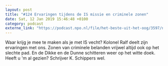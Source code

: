 ```yaml
---
layout: post
title: "#124 Ervaringen tijdens de IS missie en criminele zonen"
date: Sat, 12 Jan 2019 15:46:48 +0100
category: podcast
externe_link: "https://podcast.npo.nl/file/het-beste-uit-het-oog/3597/nporadio1_het-beste-uit-het-oog_20190112_124-ervaringen-tijdens-de-is-missie_KWUTZ3.mp3"
---
```


Waar krijg je mee te maken als je met IS vecht? Kolonel Ralf deelt zijn ervaringen met ons. Zonen van criminele belanden vrijwel altijd ook op het slechte pad. En de Dikke en de Dunne schitteren weer op het witte doek. Heeft u 'm al gezien? Schrijver K. Schippers wel.
